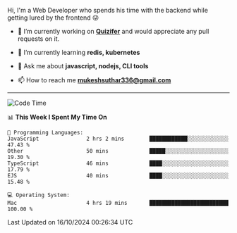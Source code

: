 Hi, I'm a Web Developer who spends his time with the backend while getting lured by the frontend 😜

- 🔭 I’m currently working on **[Quizifer](https://github.com/SutharMukesh/Quizifer/)** and would appreciate any pull requests on it.

- 🌱 I’m currently learning **redis, kubernetes**

- 💬 Ask me about **javascript, nodejs, CLI tools**

- 📫 How to reach me **mukeshsuthar336@gmail.com**

---
<!--START_SECTION:waka-->
![Code Time](http://img.shields.io/badge/Code%20Time-3%2C164%20hrs%2040%20mins-blue)

📊 **This Week I Spent My Time On** 

```text
💬 Programming Languages: 
JavaScript               2 hrs 2 mins        ████████████░░░░░░░░░░░░░   47.43 % 
Other                    50 mins             █████░░░░░░░░░░░░░░░░░░░░   19.30 % 
TypeScript               46 mins             ████░░░░░░░░░░░░░░░░░░░░░   17.79 % 
EJS                      40 mins             ████░░░░░░░░░░░░░░░░░░░░░   15.48 % 

💻 Operating System: 
Mac                      4 hrs 19 mins       █████████████████████████   100.00 % 
```


 Last Updated on 16/10/2024 00:26:34 UTC
<!--END_SECTION:waka-->
